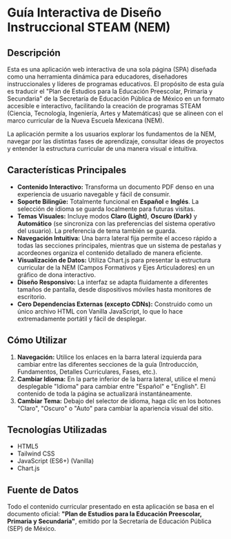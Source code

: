 # Guía Interactiva de Diseño Instruccional STEAM (NEM)

## Descripción

Esta es una aplicación web interactiva de una sola página (SPA) diseñada como una herramienta dinámica para educadores, diseñadores instruccionales y líderes de programas educativos. El propósito de esta guía es traducir el "Plan de Estudios para la Educación Preescolar, Primaria y Secundaria" de la Secretaría de Educación Pública de México en un formato accesible e interactivo, facilitando la creación de programas STEAM (Ciencia, Tecnología, Ingeniería, Artes y Matemáticas) que se alineen con el marco curricular de la Nueva Escuela Mexicana (NEM).

La aplicación permite a los usuarios explorar los fundamentos de la NEM, navegar por las distintas fases de aprendizaje, consultar ideas de proyectos y entender la estructura curricular de una manera visual e intuitiva.

## Características Principales

* **Contenido Interactivo:** Transforma un documento PDF denso en una experiencia de usuario navegable y fácil de consumir.
* **Soporte Bilingüe:** Totalmente funcional en **Español** e **Inglés**. La selección de idioma se guarda localmente para futuras visitas.
* **Temas Visuales:** Incluye modos **Claro (Light)**, **Oscuro (Dark)** y **Automático** (se sincroniza con las preferencias del sistema operativo del usuario). La preferencia de tema también se guarda.
* **Navegación Intuitiva:** Una barra lateral fija permite el acceso rápido a todas las secciones principales, mientras que un sistema de pestañas y acordeones organiza el contenido detallado de manera eficiente.
* **Visualización de Datos:** Utiliza Chart.js para presentar la estructura curricular de la NEM (Campos Formativos y Ejes Articuladores) en un gráfico de dona interactivo.
* **Diseño Responsivo:** La interfaz se adapta fluidamente a diferentes tamaños de pantalla, desde dispositivos móviles hasta monitores de escritorio.
* **Cero Dependencias Externas (excepto CDNs):** Construido como un único archivo HTML con Vanilla JavaScript, lo que lo hace extremadamente portátil y fácil de desplegar.

## Cómo Utilizar

1.  **Navegación:** Utilice los enlaces en la barra lateral izquierda para cambiar entre las diferentes secciones de la guía (Introducción, Fundamentos, Detalles Curriculares, Fases, etc.).
2.  **Cambiar Idioma:** En la parte inferior de la barra lateral, utilice el menú desplegable "Idioma" para cambiar entre "Español" e "English". El contenido de toda la página se actualizará instantáneamente.
3.  **Cambiar Tema:** Debajo del selector de idioma, haga clic en los botones "Claro", "Oscuro" o "Auto" para cambiar la apariencia visual del sitio.

## Tecnologías Utilizadas

* HTML5
* Tailwind CSS
* JavaScript (ES6+) (Vanilla)
* Chart.js

## Fuente de Datos

Todo el contenido curricular presentado en esta aplicación se basa en el documento oficial: **"Plan de Estudios para la Educación Preescolar, Primaria y Secundaria"**, emitido por la Secretaría de Educación Pública (SEP) de México.
